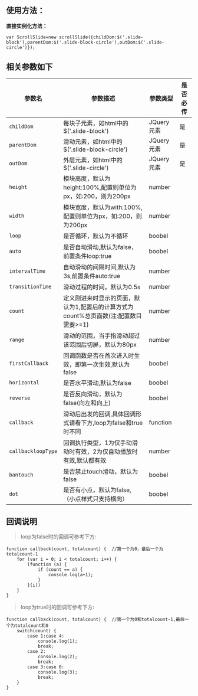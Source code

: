 ﻿## 使用方法：
**直接实例化方法：**

```
var ScrollSlide=new scrollSlide({childDom:$('.slide-block'),parentDom:$('.slide-block-circle'),outDom:$('.slide-circle')});
```


## 相关参数如下

参数名 | 参数描述 | 参数类型 | 是否必传
---|---|---|---
`childDom` | 每块子元素，如html中的$('.slide-block') | JQuery元素 | 是
`parentDom` | 滑动元素，如html中的$('.slide-block-circle') | JQuery元素 | 是
`outDom` | 外层元素，如html中的$('.slide-circle') | JQuery元素 | 是
`height` | 模块高度，默认为height:100%,配置则单位为px，如:200，则为200px | number | 
`width` | 模块宽度，默认为with:100%,配置则单位为px，如:200，则为200px | number | 
`loop` | 是否循环，默认为不循环 | boobel |
`auto` | 是否自动滑动,默认为false，前置条件loop:true | boobel | 
`intervalTime` | 自动滑动的间隔时间,默认为3s,前置条件auto:true | number | 
`transitionTime` | 滑动过程的时间，默认为0.5s | number | 
`count` | 定义刚进来时显示的页面，默认为1,配置后的计算方式为count%总页面数(注:配置数目需要>=1) | number | 
`range` | 滑动的范围，当手指滑动超过该范围后切屏，默认为80px | number | 
`firstCallback` | 回调函数是否在首次进入时生效，即第一次生效,默认为false | boobel | 
`horizontal` | 是否水平滑动,默认为false | boobel | 
`reverse` | 是否反向滑动，默认为false(向左和向上) | boobel | 
`callback` | 滑动后出发的回调,具体回调形式请看下方,loop为false和true时不同 | function | 
`callbackloopType` | 回调执行类型，1为仅手动滑动时有效，2为仅自动播放时有效,默认都有效 | number | 
`bantouch` | 是否禁止touch滑动，默认为false | boobel | 
`dot` | 是否有小点，默认为false,（小点样式只支持横向） | boobel | 



## 回调说明

> loop为false时的回调可参考下方:


```
function callback(count, totalcount) {  //第一个为0，最后一个为totalcount-1
    for (var i = 0; i < totalcount; i++) {
        (function (a) {
            if (count == a) {
                console.log(a+1);
            }
        }(i))
    }
}
```

> loop为true时的回调可参考下方:

```
function callback(count, totalcount) {  //第一个为0和totalcount-1,最后一个为totalcount和0
    switch(count) {
        case 1:case 4:
            console.log(1);
            break;
        case 2:
            console.log(2);
            break;
        case 3:case 0:
            console.log(3);
            break;
    }
}
```